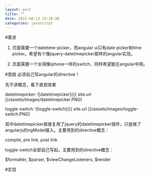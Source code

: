 ```yaml
---
layout: post
title: ""
date: 2015-08-13 19:26:00
categories: javascript
---
```

#需求
1. 页面需要一个datetime-picker，而angular ui只有date picker和time picker。希望有个像jquery-datetimepicker那样的angular实现。

2. 页面需要一个长得像iphone一样的switch，同样希望能在angular中用。

#思路
必须自己写angular的directive！

先不讲概念，看下直观效果

datetimepicker:
![datetimepicker]({{ site.url }}/assets/images/datetimepicker.PNG)

toggle-switch:
![toggle-switch]({{ site.url }}/assets/images/toggle-switch.PNG)

其中datetimepicker直接复用了jquery的datetimepicker插件，只是做了angularjs的ngModel接入。主要用到的directive概念：

compile, pre link, post link

toggle-switch全部自己写起，主要用到的directive概念：

$formatter, $parser, $viewChangeListeners, $render

#实现
